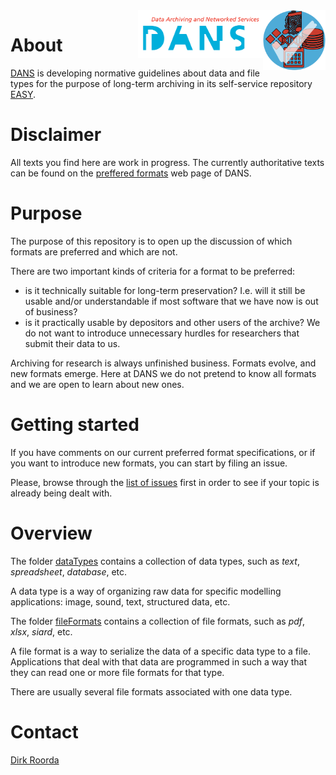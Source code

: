 <img src="docs/images/formats.png" width="100" align="right"/>
<img src="docs/images/DANS.png" width="200" align="right"/>

# About

[DANS](https://www.dans.knaw.nl)
is developing normative guidelines about data and file types for the purpose
of long-term archiving in its self-service repository
[EASY](https://easy.dans.knaw.nl).

# Disclaimer

All texts you find here are work in progress.
The currently authoritative texts can be found on the
[preffered formats](https://dans.knaw.nl/en/deposit/information-about-depositing-data/before-depositing/file-formats?set_language=en)
web page of DANS.

# Purpose

The purpose of this repository is to open up the discussion of which formats are preferred and which are not.

There are two important kinds of criteria for a format to be preferred:

*   is it technically suitable for long-term preservation?
    I.e. will it still be usable and/or understandable if most software that we have now is out of business? 
*   is it practically usable by depositors and other users of the archive?
    We do not want to introduce unnecessary hurdles for researchers that submit their data to us.

Archiving for research is always unfinished business. 
Formats evolve, and new formats emerge. 
Here at DANS we do not pretend to know all formats and we are open to learn about new ones.

# Getting started

If you have comments on our current preferred format specifications, or if you want to introduce
new formats, you can start by filing an issue.

Please, browse through the
[list of issues](https://github.com/Dans-labs/formats/issues)
first in order to see if your topic is already being dealt with.

# Overview

The folder
[dataTypes](docs/dataTypes) contains a collection of data types, such as *text*, *spreadsheet*, *database*, etc.

A data type is a way of organizing raw data for specific modelling applications: image, sound,
text, structured data, etc. 

The folder 
[fileFormats](docs/fileFormats) contains a collection of file formats, such as *pdf*, *xlsx*, *siard*, etc.

A file format is a way to serialize the data of a specific data type to a file.
Applications that deal with that data are programmed in such a way that they can read
one or more file formats for that type.

There are usually several file formats associated with one data type.

# Contact

[Dirk Roorda](mailto:dirk.roorda@dans.knaw.nl)
